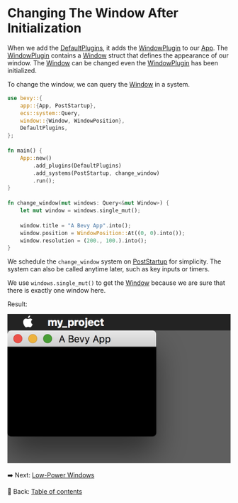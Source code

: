 # Changing The Window After Initialization

When we add the [DefaultPlugins](https://docs.rs/bevy/latest/bevy/struct.DefaultPlugins.html), it adds the [WindowPlugin](https://docs.rs/bevy/latest/bevy/window/struct.WindowPlugin.html) to our [App](https://docs.rs/bevy/latest/bevy/app/struct.App.html).
The [WindowPlugin](https://docs.rs/bevy/latest/bevy/window/struct.WindowPlugin.html) contains a [Window](https://docs.rs/bevy/latest/bevy/window/struct.Window.html) struct that defines the appearance of our window.
The [Window](https://docs.rs/bevy/latest/bevy/window/struct.Window.html) can be changed even the [WindowPlugin](https://docs.rs/bevy/latest/bevy/window/struct.WindowPlugin.html) has been initialized.

To change the window, we can query the [Window](https://docs.rs/bevy/latest/bevy/window/struct.Window.html) in a system.

```rust
use bevy::{
    app::{App, PostStartup},
    ecs::system::Query,
    window::{Window, WindowPosition},
    DefaultPlugins,
};

fn main() {
    App::new()
        .add_plugins(DefaultPlugins)
        .add_systems(PostStartup, change_window)
        .run();
}

fn change_window(mut windows: Query<&mut Window>) {
    let mut window = windows.single_mut();

    window.title = "A Bevy App".into();
    window.position = WindowPosition::At((0, 0).into());
    window.resolution = (200., 100.).into();
}
```

We schedule the `change_window` system on [PostStartup](https://docs.rs/bevy/latest/bevy/app/struct.PostStartup.html) for simplicity.
The system can also be called anytime later, such as key inputs or timers.

We use `windows.single_mut()` to get the [Window](https://docs.rs/bevy/latest/bevy/window/struct.Window.html) because we are sure that there is exactly one window here.

Result:

![Changing The Window After Initialization](./pic/changing_the_window_after_initialization.png)

:arrow_right:  Next: [Low-Power Windows](./low_power_windows.md)

:blue_book: Back: [Table of contents](./../README.md)
